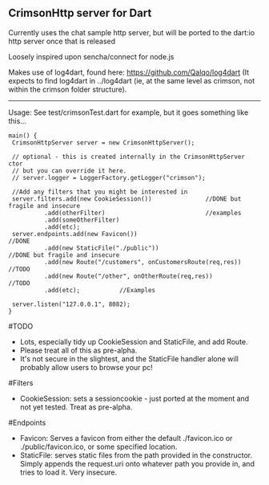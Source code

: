 CrimsonHttp server for Dart
----------

Currently uses the chat sample http server, but will be ported to the 
dart:io http server once that is released

Loosely inspired upon sencha/connect for node.js

Makes use of log4dart, found here: https://github.com/Qalqo/log4dart
(It expects to find log4dart in ../log4dart (ie, at the same level as crimson, not within the 
crimson folder structure).

-----
Usage: See test/crimsonTest.dart for example, but it goes something like this...

    main() {
     CrimsonHttpServer server = new CrimsonHttpServer();
  
     // optional - this is created internally in the CrimsonHttpServer ctor
	 // but you can override it here.
	 // server.logger = LoggerFactory.getLogger("crimson");
  
     //Add any filters that you might be interested in
     server.filters.add(new CookieSession())               //DONE but fragile and insecure
	          .add(otherFilter)                            //examples
			  .add(someOtherFilter)
			  .add(etc);
     server.endpoints.add(new Favicon())                               //DONE
			  .add(new StaticFile("./public"))                         //DONE but fragile and insecure
			  .add(new Route("/customers", onCustomersRoute(req,res))  //TODO
			  .add(new Route("/other", onOtherRoute(req,res))          //TODO
			  .add(etc);           //Examples
  
     server.listen("127.0.0.1", 8082);
    }
	
	

	
#TODO
* Lots, especially tidy up CookieSession and StaticFile, and add Route.
* Please treat all of this as pre-alpha.  
* It's not secure in the slightest, and the StaticFile handler alone will probably allow users to browse your pc!


#Filters
* CookieSession: sets a sessioncookie - just ported at the moment and not yet tested.  Treat as pre-alpha.

#Endpoints
* Favicon: Serves a favicon from either the default ./favicon.ico or ./public/favicon.ico, or some specified location.
* StaticFile: serves static files from the path provided in the constructor.  Simply appends the request.uri onto whatever path you provide in, and tries to load it.  Very insecure. 